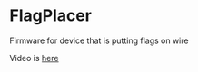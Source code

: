 # FlagPlacer
Firmware for device that is putting flags on wire

Video is [here]( https://www.youtube.com/watch?v=1TRIVzn12kA&t=5s)
